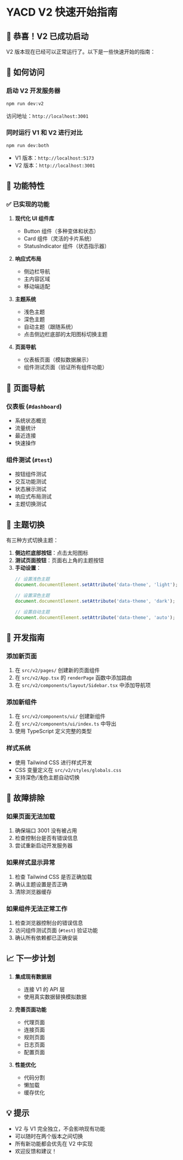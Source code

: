 # YACD V2 快速开始指南

## 🎉 恭喜！V2 已成功启动

V2 版本现在已经可以正常运行了。以下是一些快速开始的指南：

## 🚀 如何访问

### 启动 V2 开发服务器
```bash
npm run dev:v2
```

访问地址：`http://localhost:3001`

### 同时运行 V1 和 V2 进行对比
```bash
npm run dev:both
```

- V1 版本：`http://localhost:5173`
- V2 版本：`http://localhost:3001`

## 📱 功能特性

### ✅ 已实现的功能

1. **现代化 UI 组件库**
   - Button 组件（多种变体和状态）
   - Card 组件（灵活的卡片系统）
   - StatusIndicator 组件（状态指示器）

2. **响应式布局**
   - 侧边栏导航
   - 主内容区域
   - 移动端适配

3. **主题系统**
   - 浅色主题
   - 深色主题
   - 自动主题（跟随系统）
   - 点击侧边栏底部的太阳图标切换主题

4. **页面导航**
   - 仪表板页面（模拟数据展示）
   - 组件测试页面（验证所有组件功能）

## 🧭 页面导航

### 仪表板 (`#dashboard`)
- 系统状态概览
- 流量统计
- 最近连接
- 快速操作

### 组件测试 (`#test`)
- 按钮组件测试
- 交互功能测试
- 状态展示测试
- 响应式布局测试
- 主题切换测试

## 🎨 主题切换

有三种方式切换主题：

1. **侧边栏底部按钮**：点击太阳图标
2. **测试页面按钮**：页面右上角的主题按钮
3. **手动设置**：
   ```javascript
   // 设置浅色主题
   document.documentElement.setAttribute('data-theme', 'light');
   
   // 设置深色主题
   document.documentElement.setAttribute('data-theme', 'dark');
   
   // 设置自动主题
   document.documentElement.setAttribute('data-theme', 'auto');
   ```

## 🔧 开发指南

### 添加新页面

1. 在 `src/v2/pages/` 创建新的页面组件
2. 在 `src/v2/App.tsx` 的 `renderPage` 函数中添加路由
3. 在 `src/v2/components/layout/Sidebar.tsx` 中添加导航项

### 添加新组件

1. 在 `src/v2/components/ui/` 创建新组件
2. 在 `src/v2/components/ui/index.ts` 中导出
3. 使用 TypeScript 定义完整的类型

### 样式系统

- 使用 Tailwind CSS 进行样式开发
- CSS 变量定义在 `src/v2/styles/globals.css`
- 支持深色/浅色主题自动切换

## 🐛 故障排除

### 如果页面无法加载
1. 确保端口 3001 没有被占用
2. 检查控制台是否有错误信息
3. 尝试重新启动开发服务器

### 如果样式显示异常
1. 检查 Tailwind CSS 是否正确加载
2. 确认主题设置是否正确
3. 清除浏览器缓存

### 如果组件无法正常工作
1. 检查浏览器控制台的错误信息
2. 访问组件测试页面 (`#test`) 验证功能
3. 确认所有依赖都已正确安装

## 📈 下一步计划

1. **集成现有数据层**
   - 连接 V1 的 API 层
   - 使用真实数据替换模拟数据

2. **完善页面功能**
   - 代理页面
   - 连接页面
   - 规则页面
   - 日志页面
   - 配置页面

3. **性能优化**
   - 代码分割
   - 懒加载
   - 缓存优化

## 💡 提示

- V2 与 V1 完全独立，不会影响现有功能
- 可以随时在两个版本之间切换
- 所有新功能都会优先在 V2 中实现
- 欢迎反馈和建议！ 